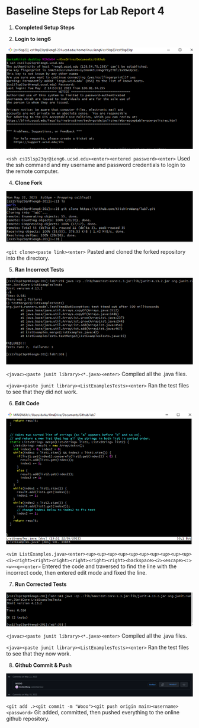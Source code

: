 # Baseline Steps for Lab Report 4

1. **Completed Setup Steps**

2. **Login to ieng6**


  ![Step4](Step4.PNG)
  
  `<ssh cs15lsp23qr@ieng6.ucsd.edu><enter><entered password><enter>`
  Used the ssh command and my username and password credentials to login to the remote computer.
  
4. **Clone Fork**
  
  
  ![Step5](Step5.PNG)
  
  `<git clone><paste link><enter>`
  Pasted and cloned the forked repository into the directory.
  
5. **Ran Incorrect Tests**
    
    
  ![Step6](Step6.PNG)
    
  `<javac><paste junit library><*.java><enter>`
  Compiled all the .java files.
    
   `<java><paste junit library><ListExamplesTests><enter>`
   Ran the test files to see that they did not work.
    
6. **Edit Code**
       
       
  ![Step7](Step7.PNG)
   
  `<vim ListExamples.java><enter><up><up><up><up><up><up><up><up><up><up><i><right><right><right><right><right><right><backspace><2><escape><:><w><q><enter>`
  Entered the code and traversed to find the line with the incorrect code, then entered edit mode and fixed the line.
            
7. **Run Corrected Tests**
            
  ![Step8](Step8.PNG)
      
  `<javac><paste junit library><*.java><enter>`
  Compiled all the .java files.

  `<java><paste junit library><ListExamplesTests><enter>`
  Ran the test files to see that they now work.
            
8. **Github Commit & Push**

  ![Step9](Step9.PNG)
      
  `<git add .><git commit -m "Wooo"><git push origin main><username><password>`
  Git added, committed, then pushed everything to the online github repository.

